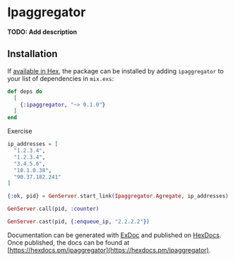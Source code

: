 # Ipaggregator

**TODO: Add description**

## Installation

If [available in Hex](https://hex.pm/docs/publish), the package can be installed
by adding `ipaggregator` to your list of dependencies in `mix.exs`:

```elixir
def deps do
  [
    {:ipaggregator, "~> 0.1.0"}
  ]
end
```

Exercise
```elixir
ip_addresses = [
  "1.2.3.4",
  "1.2.3.4",
  "3.4.5.6",
  "10.1.0.38",
  "90.37.182.241"
]

{:ok, pid} = GenServer.start_link(Ipaggregator.Agregate, ip_addresses)

GenServer.call(pid, :counter)

GenServer.cast(pid, {:enqueue_ip, "2.2.2.2"})
```

Documentation can be generated with [ExDoc](https://github.com/elixir-lang/ex_doc)
and published on [HexDocs](https://hexdocs.pm). Once published, the docs can
be found at [https://hexdocs.pm/ipaggregator](https://hexdocs.pm/ipaggregator).

